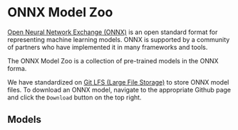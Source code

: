 # ONNX Model Zoo

[Open Neural Network Exchange (ONNX)](http://onnx.ai) is an open standard format for representing machine learning models. 
ONNX is supported by a community of partners who have implemented it in many frameworks and tools.

The ONNX Model Zoo is a collection of pre-trained models in the ONNX forma.

We have standardized on [Git LFS (Large File Storage)](https://git-lfs.github.com/) to store ONNX model files. To download an ONNX model, navigate to the appropriate Github page and click the `Download` button on the top right.

## Models

